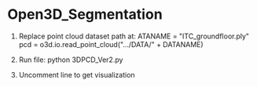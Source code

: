 # Open3D_Segmentation

1. Replace point cloud dataset path at:
ATANAME = "ITC_groundfloor.ply"
pcd = o3d.io.read_point_cloud(".../DATA/" + DATANAME)

2. Run file: python 3DPCD_Ver2.py

3. Uncomment line to get visualization
